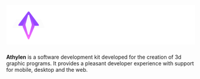 # ![fireworks_logo](.github/images/fireworks_logo.png)

**Athylen** is a software development kit developed for the creation of 3d graphic programs. It provides a pleasant developer experience with support for mobile, desktop and the web.
